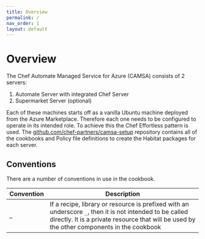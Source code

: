 ```yaml
---
title: Overview
permalink: /
nav_order: 1
layout: default
---
```


# Overview

The Chef Automate Managed Service for Azure (CAMSA) consists of 2 servers:

  1. Automate Server with integrated Chef Server
  3. Supermarket Server (optional)

Each of these machines starts off as a vanilla Ubuntu machine deployed from the Azure Marketplace. Therefore each one needs to be configured to operate in its intended role. To achieve this the Chef Effortless pattern is used. The [github.com/chef-partners/camsa-setup](https://github.com/chef-partners/camsa-setup) repository contains all of the cookbooks and Policy file definitions to create the Habitat packages for each server.

## Conventions

There are a number of conventions in use in the cookbook.

| Convention | Description |
|----|----|
| _ | If a recipe, library or resource is prefixed with an underscore `_`, then it is not intended to be called directly. It is a private resource that will be used by the other components in the cookbook |